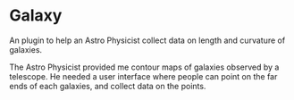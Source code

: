 # Galaxy
An plugin to help an Astro Physicist collect data on length and curvature of galaxies.

The Astro Physicist provided me contour maps of galaxies observed by a telescope.
He needed a user interface where people can point on the far ends of each galaxies, and collect data on the points.

